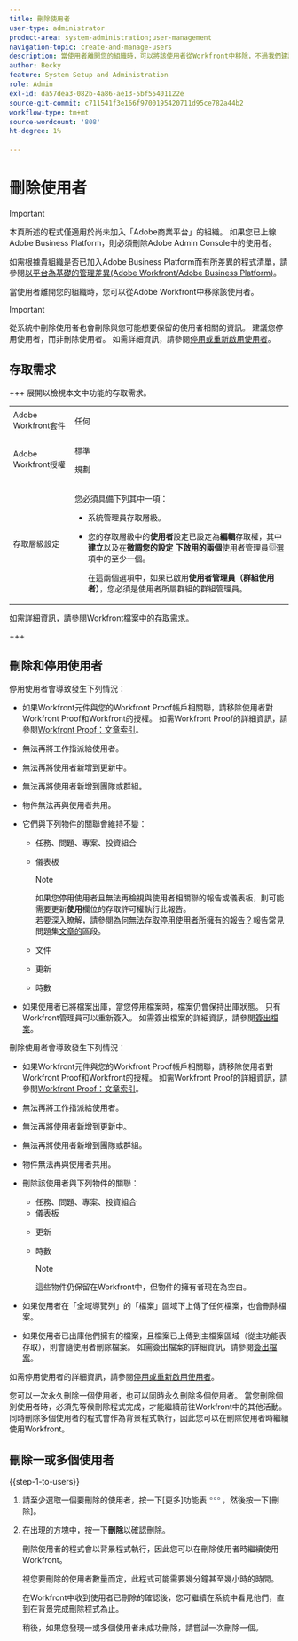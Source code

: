 ```yaml
---
title: 刪除使用者
user-type: administrator
product-area: system-administration;user-management
navigation-topic: create-and-manage-users
description: 當使用者離開您的組織時，可以將該使用者從Workfront中移除，不過我們建議您停用使用者，而非刪除使用者。
author: Becky
feature: System Setup and Administration
role: Admin
exl-id: da57dea3-082b-4a86-ae13-5bf55401122e
source-git-commit: c711541f3e166f9700195420711d95ce782a44b2
workflow-type: tm+mt
source-wordcount: '808'
ht-degree: 1%

---
```


# 刪除使用者

>[!IMPORTANT]
>
>本頁所述的程式僅適用於尚未加入「Adobe商業平台」的組織。 如果您已上線Adobe Business Platform，則必須刪除Adobe Admin Console中的使用者。
>
>如需根據貴組織是否已加入Adobe Business Platform而有所差異的程式清單，請參閱[以平台為基礎的管理差異(Adobe Workfront/Adobe Business Platform)](../../../administration-and-setup/get-started-wf-administration/actions-in-admin-console.md)。

當使用者離開您的組織時，您可以從Adobe Workfront中移除該使用者。

>[!IMPORTANT]
>
>從系統中刪除使用者也會刪除與您可能想要保留的使用者相關的資訊。 建議您停用使用者，而非刪除使用者。 如需詳細資訊，請參閱[停用或重新啟用使用者](../../../administration-and-setup/add-users/create-and-manage-users/deactivate-a-user.md)。
<!--
>* The procedure described on this page applies only to organizations that have not yet been onboarded to the Admin Console. If your organization has been onboarded to the Adobe Admin Console, you must perform this action through the Adobe Admin Console.
>
>Deleting a user from the [!DNL Adobe Admin Console] deactivates the user in [!DNL Workfront], but does not delete them from [!DNL Workfront].
>
>  For instructions on deleting a user in the Adobe Admin Console, see the section "Permanently delete users" in the article [Manage users individually](https://helpx.adobe.com/tw/enterprise/using/manage-users-individually.html) or contact your Adobe Admin Console Administrator.
>
>  For a list of procedures that differ based on whether your organization has been onboarded to the Adobe Admin Console, see [Platform-based administration differences (Adobe Workfront/Adobe Business Platform)](../../../administration-and-setup/get-started-wf-administration/actions-in-admin-console.md).
>
-->

## 存取需求

+++ 展開以檢視本文中功能的存取需求。

<table style="table-layout:auto"> 
 <col> 
 <col> 
 <tbody> 
  <tr> 
   <td>Adobe Workfront套件</td> 
   <td><p>任何</p></td> 
  </tr> 
  <tr> 
   <td>Adobe Workfront授權</td> 
   <td><p>標準</p><p>規劃</p></td> 
  </tr> 
  <tr> 
   <td>存取層級設定</td> 
   <td> <p>您必須具備下列其中一項：</p> 
    <ul> 
     <li> <p>系統管理員存取層級。 </li> 
     <li> <p>您的存取層級中的<b>使用者</b>設定已設定為<b>編輯</b>存取權，其中<b>建立</b>以及在<b>微調您的設定</b> <b>下啟用的兩個</b>使用者管理員<img src="assets/gear-icon-in-access-levels.png">選項中的至少一個。 </p> <p>在這兩個選項中，如果已啟用<b>使用者管理員（群組使用者）</b>，您必須是使用者所屬群組的群組管理員。</p> </li> 
    </ul> </td> 
  </tr> 
 </tbody> 
</table>

如需詳細資訊，請參閱Workfront檔案中的[存取需求](/help/quicksilver/administration-and-setup/add-users/access-levels-and-object-permissions/access-level-requirements-in-documentation.md)。

+++

## 刪除和停用使用者

停用使用者會導致發生下列情況：

* 如果Workfront元件與您的Workfront Proof帳戶相關聯，請移除使用者對Workfront Proof和Workfront的授權。 如需Workfront Proof的詳細資訊，請參閱[Workfront Proof：文章索引](../../../workfront-proof/workfront-proof.md)。
* 無法再將工作指派給使用者。
* 無法再將使用者新增到更新中。
* 無法再將使用者新增到團隊或群組。
* 物件無法再與使用者共用。
* 它們與下列物件的關聯會維持不變：

   * 任務、問題、專案、投資組合
   * 儀表板

     >[!NOTE]
     >
     >如果您停用使用者且無法再檢視與使用者相關聯的報告或儀表板，則可能需要更新&#x200B;**使用**&#x200B;欄位的存取許可權執行此報告。\
     >若要深入瞭解，請參閱[為何無法存取停用使用者所擁有的報告？](../../../reports-and-dashboards/reports/tips-tricks-and-troubleshooting/reports-faq.md#why)報告常見問題集[文章的](../../../reports-and-dashboards/reports/tips-tricks-and-troubleshooting/reports-faq.md)區段。

   * 文件
   * 更新
   * 時數

* 如果使用者已將檔案出庫，當您停用檔案時，檔案仍會保持出庫狀態。 只有Workfront管理員可以重新簽入。 如需簽出檔案的詳細資訊，請參閱[簽出檔案](../../../documents/managing-documents/check-out-documents.md)。

刪除使用者會導致發生下列情況：

* 如果Workfront元件與您的Workfront Proof帳戶相關聯，請移除使用者對Workfront Proof和Workfront的授權。 如需Workfront Proof的詳細資訊，請參閱[Workfront Proof：文章索引](../../../workfront-proof/workfront-proof.md)。
* 無法再將工作指派給使用者。
* 無法再將使用者新增到更新中。
* 無法再將使用者新增到團隊或群組。
* 物件無法再與使用者共用。
* 刪除該使用者與下列物件的關聯：

   * 任務、問題、專案、投資組合
   * 儀表板

  <!--
     >[!NOTE]
     >
     >You also lose access to custom sections that contained dashboards associated to the deleted user.  
     >To learn more, see the [How do I access a dashboard that contains a report owned by a deleted user?](../../../reports-and-dashboards/reports/tips-tricks-and-troubleshooting/reports-faq.md#how) section of the [Reports FAQs](../../../reports-and-dashboards/reports/tips-tricks-and-troubleshooting/reports-faq.md) article.
     -->

   * 更新
   * 時數

     >[!NOTE]
     >
     >這些物件仍保留在Workfront中，但物件的擁有者現在為空白。

* 如果使用者在「全域導覽列」的「檔案」區域下上傳了任何檔案，也會刪除檔案。
* 如果使用者已出庫他們擁有的檔案，且檔案已上傳到主檔案區域（從主功能表存取），則會隨使用者刪除檔案。 如需簽出檔案的詳細資訊，請參閱[簽出檔案](../../../documents/managing-documents/check-out-documents.md)。

如需停用使用者的詳細資訊，請參閱[停用或重新啟用使用者](../../../administration-and-setup/add-users/create-and-manage-users/deactivate-a-user.md)。

您可以一次永久刪除一個使用者，也可以同時永久刪除多個使用者。 當您刪除個別使用者時，必須先等候刪除程式完成，才能繼續前往Workfront中的其他活動。 同時刪除多個使用者的程式會作為背景程式執行，因此您可以在刪除使用者時繼續使用Workfront。

## 刪除一或多個使用者

{{step-1-to-users}}

1. 請至少選取一個要刪除的使用者，按一下[更多]功能表![[更多]圖示](assets/more-icon.png)，然後按一下[刪除]&#x200B;**&#x200B;**。
1. 在出現的方塊中，按一下&#x200B;**刪除**&#x200B;以確認刪除。

   刪除使用者的程式會以背景程式執行，因此您可以在刪除使用者時繼續使用Workfront。

   視您要刪除的使用者數量而定，此程式可能需要幾分鐘甚至幾小時的時間。

   在Workfront中收到使用者已刪除的確認後，您可繼續在系統中看見他們，直到在背景完成刪除程式為止。

   稍後，如果您發現一或多個使用者未成功刪除，請嘗試一次刪除一個。
